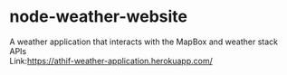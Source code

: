 # node-weather-website
A weather application that interacts with the MapBox and weather stack APIs <br>
Link:https://athif-weather-application.herokuapp.com/

